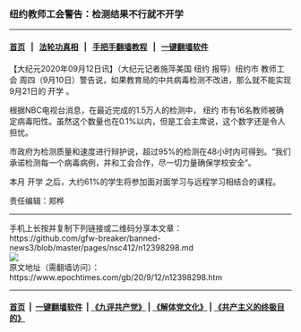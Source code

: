 ### 纽约教师工会警告：检测结果不行就不开学
------------------------

#### [首页](https://github.com/gfw-breaker/banned-news3/blob/master/README.md) &nbsp;&nbsp;|&nbsp;&nbsp; [法轮功真相](https://github.com/begood0513/basic/blob/master/README.md)  &nbsp;&nbsp;|&nbsp;&nbsp; [手把手翻墙教程](https://github.com/gfw-breaker/guides/wiki)  &nbsp;&nbsp;|&nbsp;&nbsp; [一键翻墙软件](https://github.com/gfw-breaker/nogfw/blob/master/README.md)  



<div><p>
 【大纪元2020年09月12日讯】（大纪元记者施萍美国
 <ok href="https://www.epochtimes.com/gb/tag/%E7%BA%BD%E7%BA%A6.html">
  纽约
 </ok>
 报导）纽约市
 <ok href="https://www.epochtimes.com/gb/tag/%E6%95%99%E5%B8%88%E5%B7%A5%E4%BC%9A.html">
  教师工会
 </ok>
 周四（9月10日）警告说，如果教育局的中共病毒检测不改进，那么就不能实现9月21日的
 <ok href="https://www.epochtimes.com/gb/tag/%E5%BC%80%E5%AD%A6.html">
  开学
 </ok>
 。
</p>
<p>
 根据NBC电视台消息，在最近完成的1.5万人的检测中，
 <ok href="https://www.epochtimes.com/gb/tag/%E7%BA%BD%E7%BA%A6.html">
  纽约
 </ok>
 市有16名教师被确定病毒阳性。虽然这个数量也在0.1%以内，但是工会主席说，这个数字还是令人担忧。
</p>
<p>
 市政府为检测质量和速度进行辩护说，超过95%的检测在48小时内可得到。“我们承诺检测每一个病毒病例，并和工会合作，尽一切力量确保学校安全”。
</p>
<p>
 本月
 <ok href="https://www.epochtimes.com/gb/tag/%E5%BC%80%E5%AD%A6.html">
  开学
 </ok>
 之后，大约61%的学生将参加面对面学习与远程学习相结合的课程。
</p>
<p>
 责任编辑：郑桦
</p>
</div>
<hr/>
手机上长按并复制下列链接或二维码分享本文章：<br/>
https://github.com/gfw-breaker/banned-news3/blob/master/pages/nsc412/n12398298.md <br/>
<a href='https://github.com/gfw-breaker/banned-news3/blob/master/pages/nsc412/n12398298.md'><img src='https://github.com/gfw-breaker/banned-news3/blob/master/pages/nsc412/n12398298.md.png'/></a> <br/>
原文地址（需翻墙访问）：https://www.epochtimes.com/gb/20/9/12/n12398298.htm


------------------------
#### [首页](https://github.com/gfw-breaker/banned-news3/blob/master/README.md) &nbsp;|&nbsp; [一键翻墙软件](https://github.com/gfw-breaker/nogfw/blob/master/README.md) &nbsp;| [《九评共产党》](https://github.com/gfw-breaker/9ping.md/blob/master/README.md#九评之一评共产党是什么) | [《解体党文化》](https://github.com/gfw-breaker/jtdwh.md/blob/master/README.md) | [《共产主义的终极目的》](https://github.com/gfw-breaker/gczydzjmd.md/blob/master/README.md)


<img src='http://gfw-breaker.win/banned-news3/pages/nsc412/n12398298.md' width='0px' height='0px'/>